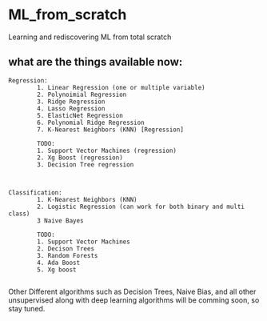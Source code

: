 # ML_from_scratch
Learning and rediscovering ML from total scratch

## what are the things available now:
```
Regression:
        1. Linear Regression (one or multiple variable)
        2. Polynoimial Regression
        3. Ridge Regression
        4. Lasso Regression
        5. ElasticNet Regression
        6. Polynomial Ridge Regression
        7. K-Nearest Neighbors (KNN) [Regression]
        
        TODO:
        1. Support Vector Machines (regression)
        2. Xg Boost (regression)
        3. Decision Tree regression 
        
        
```

```
Classification:
        1. K-Nearest Neighbors (KNN)
        2. Logistic Regression (can work for both binary and multi class)
        3 Naive Bayes
```

```
        TODO:
        1. Support Vector Machines
        2. Decison Trees
        3. Random Forests
        4. Ada Boost
        5. Xg boost
        
```

Other Different algorithms such as Decision Trees, 
Naive Bias, and all other unsupervised along with deep
learning algorithms will be comming soon, so stay tuned.
